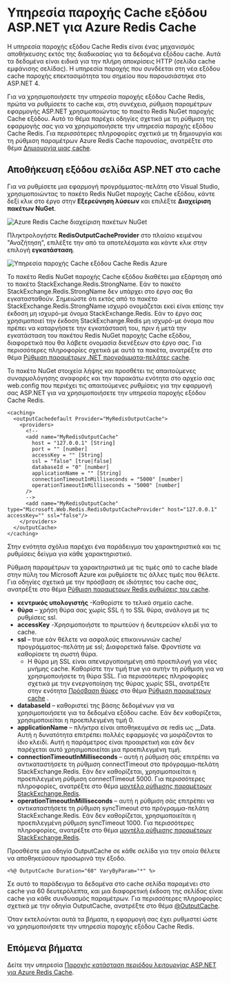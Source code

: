 <properties
    pageTitle="Υπηρεσία παροχής Cache εξόδου ASP.NET cache"
    description="Μάθετε πώς μπορείτε να cache εξόδου σελίδα ASP.NET χρησιμοποιώντας Azure Redis Cache"
    services="redis-cache"
    documentationCenter="na"
    authors="steved0x"
    manager="douge"
    editor="tysonn" />
<tags
    ms.service="cache"
    ms.devlang="na"
    ms.topic="article"
    ms.tgt_pltfrm="cache-redis"
    ms.workload="tbd"
    ms.date="09/27/2016"
    ms.author="sdanie" />

# <a name="aspnet-output-cache-provider-for-azure-redis-cache"></a>Υπηρεσία παροχής Cache εξόδου ASP.NET για Azure Redis Cache

Η υπηρεσία παροχής εξόδου Cache Redis είναι ένας μηχανισμός αποθήκευσης εκτός της διαδικασίας για τα δεδομένα εξόδου cache. Αυτά τα δεδομένα είναι ειδικά για την πλήρη αποκρίσεις HTTP (σελίδα cache εμφάνισης σελίδας). Η υπηρεσία παροχής που συνδέεται στη νέα εξόδου cache παροχής επεκτασιμότητα του σημείου που παρουσιάστηκε στο ASP.NET 4.

Για να χρησιμοποιήσετε την υπηρεσία παροχής εξόδου Cache Redis, πρώτα να ρυθμίσετε το cache και, στη συνέχεια, ρύθμιση παραμέτρων εφαρμογής ASP.NET χρησιμοποιώντας το πακέτο Redis NuGet παροχής Cache εξόδου. Αυτό το θέμα παρέχει οδηγίες σχετικά με τη ρύθμιση της εφαρμογής σας για να χρησιμοποιήσετε την υπηρεσία παροχής εξόδου Cache Redis. Για περισσότερες πληροφορίες σχετικά με τη δημιουργία και τη ρύθμιση παραμέτρων Azure Redis Cache παρουσίας, ανατρέξτε στο θέμα [Δημιουργία μιας cache](cache-dotnet-how-to-use-azure-redis-cache.md#create-a-cache).

## <a name="store-aspnet-page-output-in-the-cache"></a>Αποθήκευση εξόδου σελίδα ASP.NET στο cache

Για να ρυθμίσετε μια εφαρμογή προγράμματος-πελάτη στο Visual Studio, χρησιμοποιώντας το πακέτο Redis NuGet παροχής Cache εξόδου, κάντε δεξί κλικ στο έργο στην **Εξερεύνηση λύσεων** και επιλέξτε **Διαχείριση πακέτων NuGet**.

![Azure Redis Cache διαχείριση πακέτων NuGet](./media/cache-aspnet-output-cache-provider/redis-cache-manage-nuget-menu.png)

Πληκτρολογήστε **RedisOutputCacheProvider** στο πλαίσιο κειμένου "Αναζήτηση", επιλέξτε την από τα αποτελέσματα και κάντε κλικ στην επιλογή **εγκατάσταση**.

![Υπηρεσία παροχής Cache εξόδου Cache Redis Azure](./media/cache-aspnet-output-cache-provider/redis-cache-page-output-provider.png)

Το πακέτο Redis NuGet παροχής Cache εξόδου διαθέτει μια εξάρτηση από το πακέτο StackExchange.Redis.StrongName. Εάν το πακέτο StackExchange.Redis.StrongName δεν υπάρχει στο έργο σας θα εγκατασταθούν. Σημειώστε ότι εκτός από το πακέτο StackExchange.Redis.StrongName ισχυρό ονομάζεται εκεί είναι επίσης την έκδοση μη ισχυρό-με όνομα StackExchange.Redis. Εάν το έργο σας χρησιμοποιεί την έκδοση StackExchange.Redis μη ισχυρό-με όνομα που πρέπει να καταργήσετε την εγκατάστασή του, πριν ή μετά την εγκατάσταση του πακέτου Redis NuGet παροχής Cache εξόδου, διαφορετικά που θα λάβετε ονομασία διενέξεων στο έργο σας. Για περισσότερες πληροφορίες σχετικά με αυτά τα πακέτα, ανατρέξτε στο θέμα [Ρύθμιση παραμέτρων .NET προγράμματα-πελάτες cache](cache-dotnet-how-to-use-azure-redis-cache.md#configure-the-cache-clients).

Το πακέτο NuGet στοιχεία λήψης και προσθέτει τις απαιτούμενες συναρμολόγησης αναφορές και την παρακάτω ενότητα στο αρχείο σας web.config που περιέχει τις απαιτούμενες ρυθμίσεις για την εφαρμογή σας ASP.NET για να χρησιμοποιήσετε την υπηρεσία παροχής εξόδου Cache Redis.

    <caching>
      <outputCachedefault Provider="MyRedisOutputCache">
        <providers>
          <!--
          <add name="MyRedisOutputCache"
            host = "127.0.0.1" [String]
            port = "" [number]
            accessKey = "" [String]
            ssl = "false" [true|false]
            databaseId = "0" [number]
            applicationName = "" [String]
            connectionTimeoutInMilliseconds = "5000" [number]
            operationTimeoutInMilliseconds = "5000" [number]
          />
          -->
          <add name="MyRedisOutputCache" type="Microsoft.Web.Redis.RedisOutputCacheProvider" host="127.0.0.1" accessKey="" ssl="false"/>
        </providers>
      </outputCache>
    </caching>

Στην ενότητα σχόλια παρέχει ένα παράδειγμα του χαρακτηριστικά και τις ρυθμίσεις δείγμα για κάθε χαρακτηριστικό.

Ρύθμιση παραμέτρων τα χαρακτηριστικά με τις τιμές από το cache blade στην πύλη του Microsoft Azure και ρυθμίσετε τις άλλες τιμές που θέλετε. Για οδηγίες σχετικά με την πρόσβαση σε ιδιότητες του cache σας, ανατρέξτε στο θέμα [Ρύθμιση παραμέτρων Redis ρυθμίσεις του cache](cache-configure.md#configure-redis-cache-settings).

-   **κεντρικός υπολογιστής** -Καθορίστε το τελικό σημείο cache.
-   **θύρα** – χρήση θύρα σας χωρίς SSL ή το SSL θύρα, ανάλογα με τις ρυθμίσεις ssl.
-   **accessKey** -Χρησιμοποιήστε το πρωτεύον ή δευτερεύον κλειδί για το cache.
-   **ssl** – true εάν θέλετε να ασφαλούς επικοινωνιών cache/προγράμματος-πελάτη με ssl; Διαφορετικά false. Φροντίστε να καθορίσετε τη σωστή θύρα.
    -   Η θύρα μη SSL είναι απενεργοποιημένη από προεπιλογή για νέες μνήμης cache. Καθορίστε την τιμή true για αυτήν τη ρύθμιση για να χρησιμοποιήσετε τη θύρα SSL. Για περισσότερες πληροφορίες σχετικά με την ενεργοποίηση της θύρας χωρίς SSL, ανατρέξτε στην ενότητα [Πρόσβαση θύρες](cache-configure.md#access-ports) στο θέμα [Ρύθμιση παραμέτρων cache](cache-configure.md) .
-   **databaseId** – καθοριστεί της βάσης δεδομένων για να χρησιμοποιήσετε για τα δεδομένα εξόδου cache. Εάν δεν καθορίζεται, χρησιμοποιείται η προεπιλεγμένη τιμή 0.
-   **applicationName** – πλήκτρα είναι αποθηκευμένα σε redis ως <AppName>_<SessionId>_Data. Αυτή η δυνατότητα επιτρέπει πολλές εφαρμογές να μοιράζονται το ίδιο κλειδί. Αυτή η παράμετρος είναι προαιρετική και εάν δεν παρέχεται αυτό χρησιμοποιείται μια προεπιλεγμένη τιμή.
-   **connectionTimeoutInMilliseconds** – αυτή η ρύθμιση σάς επιτρέπει να αντικαταστήσετε τη ρύθμιση connectTimeout στο πρόγραμμα-πελάτη StackExchange.Redis. Εάν δεν καθορίζεται, χρησιμοποιείται η προεπιλεγμένη ρύθμιση connectTimeout 5000. Για περισσότερες πληροφορίες, ανατρέξτε στο θέμα [μοντέλο ρύθμισης παραμέτρων StackExchange.Redis](http://go.microsoft.com/fwlink/?LinkId=398705).
-   **operationTimeoutInMilliseconds** – αυτή η ρύθμιση σάς επιτρέπει να αντικαταστήσετε τη ρύθμιση syncTimeout στο πρόγραμμα-πελάτη StackExchange.Redis. Εάν δεν καθορίζεται, χρησιμοποιείται η προεπιλεγμένη ρύθμιση syncTimeout 1000. Για περισσότερες πληροφορίες, ανατρέξτε στο θέμα [μοντέλο ρύθμισης παραμέτρων StackExchange.Redis](http://go.microsoft.com/fwlink/?LinkId=398705).

Προσθέστε μια οδηγία OutputCache σε κάθε σελίδα για την οποία θέλετε να αποθηκεύσουν προσωρινά την έξοδο.

    <%@ OutputCache Duration="60" VaryByParam="*" %>

Σε αυτό το παράδειγμα τα δεδομένα στο cache σελίδα παραμένει στο cache για 60 δευτερόλεπτα, και μια διαφορετική έκδοση της σελίδας είναι cache για κάθε συνδυασμός παραμέτρων. Για περισσότερες πληροφορίες σχετικά με την οδηγία OutputCache, ανατρέξτε στο θέμα [@OutputCache](http://go.microsoft.com/fwlink/?linkid=320837).

Όταν εκτελούνται αυτά τα βήματα, η εφαρμογή σας έχει ρυθμιστεί ώστε να χρησιμοποιήσετε την υπηρεσία παροχής εξόδου Cache Redis.

## <a name="next-steps"></a>Επόμενα βήματα

Δείτε την υπηρεσία [Παροχής κατάσταση περιόδου λειτουργίας ASP.NET για Azure Redis Cache](cache-aspnet-session-state-provider.md).
